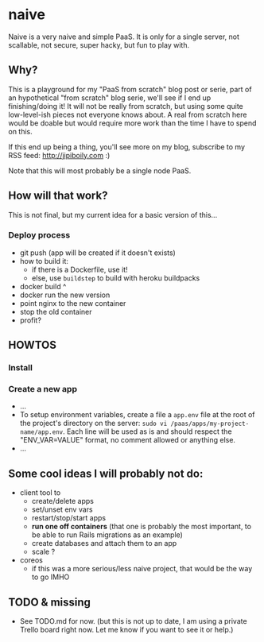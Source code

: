 # naive

Naive is a very naive and simple PaaS. It is only for a single server, not scallable, not secure, super hacky, but fun to play with.

## Why?

This is a playground for my "PaaS from scratch" blog post or serie, part of an hypothetical "from scratch" blog serie, we'll see if I end up finishing/doing it! It will not be really from scratch, but using some quite low-level-ish pieces not everyone knows about. A real from scratch here would be doable but would require more work than the time I have to spend on this.

If this end up being a thing, you'll see more on my blog, subscribe to my RSS feed: http://jipiboily.com :)

Note that this will most probably be a single node PaaS.

## How will that work?

This is not final, but my current idea for a basic version of this...

### Deploy process

- git push (app will be created if it doesn't exists)
- how to build it:
  - if there is a Dockerfile, use it!
  - else, use `buildstep` to build with heroku buildpacks
- docker build ^
- docker run the new version
- point nginx to the new container
- stop the old container
- profit?

## HOWTOS

### Install

### Create a new app

- ...
- To setup environment variables, create a file a `app.env` file at the root of the project's directory on the server: `sudo vi /paas/apps/my-project-name/app.env`. Each line will be used as is and should respect the "ENV_VAR=VALUE" format, no comment allowed or anything else.
- ...

## Some cool ideas I will probably not do:

- client tool to
  - create/delete apps
  - set/unset env vars
  - restart/stop/start apps
  - **run one off containers** (that one is probably the most important, to be able to run Rails migrations as an example)
  - create databases and attach them to an app
  - scale ?
- coreos
  - if this was a more serious/less naive project, that would be the way to go IMHO

## TODO & missing

- See TODO.md for now. (but this is not up to date, I am using a private Trello board right now. Let me know if you want to see it or help.)
